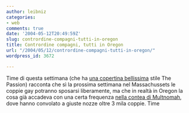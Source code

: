 ```yaml
---
author: leibniz
categories:
- web
comments: true
date: '2004-05-12T20:49:59Z'
slug: contrordine-compagni-tutti-in-oregon
title: Contrordine compagni, tutti in Oregon
url: "/2004/05/12/contrordine-compagni-tutti-in-oregon/"
wordpress_id: 3672

---
```

Time di questa settimana (che ha [una copertina bellissima](https://i.timeinc.net/time/images/covers/1101040517_120.jpg) stile The Passion) racconta che sì la prossima settimana nel Massachussets le coppie gay potranno sposarsi liberamente, ma che in realtà in Oregon la cosa già accadeva con una certa frequenza [nella contea di Multnomah](https://www.time.com/time/magazine/article/0,9171,1101040517-634672,00.html), dove hanno convolato a giuste nozze oltre 3 mila coppie.
Time
